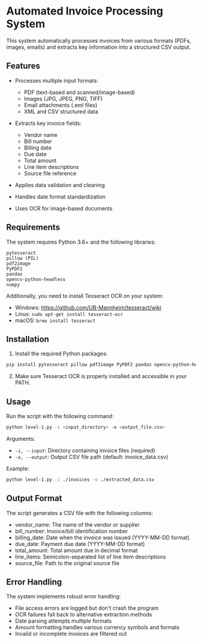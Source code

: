# Automated Invoice Processing System

This system automatically processes invoices from various formats (PDFs, images, emails) and extracts key information into a structured CSV output.

## Features

- Processes multiple input formats:
  - PDF (text-based and scanned/image-based)
  - Images (JPG, JPEG, PNG, TIFF)
  - Email attachments (.eml files)
  - XML and CSV structured data

- Extracts key invoice fields:
  - Vendor name
  - Bill number
  - Billing date
  - Due date
  - Total amount
  - Line item descriptions
  - Source file reference

- Applies data validation and cleaning
- Handles date format standardization
- Uses OCR for image-based documents

## Requirements

The system requires Python 3.6+ and the following libraries:

```
pytesseract
pillow (PIL)
pdf2image
PyPDF2
pandas
opencv-python-headless
numpy
```

Additionally, you need to install Tesseract OCR on your system:
- Windows: https://github.com/UB-Mannheim/tesseract/wiki
- Linux: `sudo apt-get install tesseract-ocr`
- macOS: `brew install tesseract`

## Installation

1. Install the required Python packages:

```bash
pip install pytesseract pillow pdf2image PyPDF2 pandas opencv-python-headless numpy
```

2. Make sure Tesseract OCR is properly installed and accessible in your PATH.

## Usage

Run the script with the following command:

```bash
python level-1.py -i <input_directory> -o <output_file.csv>
```

Arguments:
- `-i, --input`: Directory containing invoice files (required)
- `-o, --output`: Output CSV file path (default: invoice_data.csv)

Example:
```bash
python level-1.py -i ./invoices -o ./extracted_data.csv
```

## Output Format

The script generates a CSV file with the following columns:
- vendor_name: The name of the vendor or supplier
- bill_number: Invoice/bill identification number
- billing_date: Date when the invoice was issued (YYYY-MM-DD format)
- due_date: Payment due date (YYYY-MM-DD format)
- total_amount: Total amount due in decimal format
- line_items: Semicolon-separated list of line item descriptions
- source_file: Path to the original source file

## Error Handling

The system implements robust error handling:
- File access errors are logged but don't crash the program
- OCR failures fall back to alternative extraction methods
- Date parsing attempts multiple formats
- Amount formatting handles various currency symbols and formats
- Invalid or incomplete invoices are filtered out

